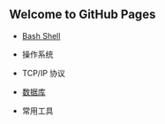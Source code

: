 ## Welcome to GitHub Pages


- [Bash Shell](bash.md)

- 操作系统

- TCP/IP 协议

- [数据库](database.md)

- 常用工具




